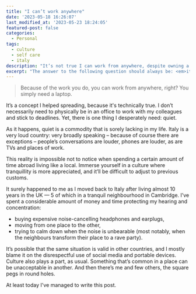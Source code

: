 ```yaml
---
title: "I can’t work anywhere"
date: '2023-05-18 16:26:07'
last_modified_at: '2023-05-23 18:24:05'
featured-post: false
categories:
  - Personal
tags:
  - culture
  - self care
  - italy
description: "It’s not true I can work from anywhere, despite owning a laptop. It heavily depends on the condition of my surroundings."
excerpt: "The answer to the following question should always be: <em>it depends</em>. As in UX design."
---
```

> Because of the work you do, you can work from anywhere, right? You simply need a laptop.

It’s a concept I helped spreading, because it's technically true. I don’t necessarily need to physically be in an office to work with my colleagues and stick to deadlines. Yet, there is one thing I desperately need: quiet. 

As it happens, quiet is a commodity that is sorely lacking in my life. Italy is a very loud country: very broadly speaking – because of course there are exceptions – people’s conversations are louder, phones are louder, as are TVs and places of work.

This reality is impossible not to notice when spending a certain amount of time abroad living like a local. Immerse yourself in a culture where tranquillity is more appreciated, and it’ll be difficult to adjust to previous customs.

It surely happened to me as I moved back to Italy after living almost 10 years in the UK — 5 of which in a tranquil neighbourhood in Cambridge. I’ve spent a considerable amount of money and time protecting my hearing and concentration: 

- buying expensive noise-cancelling headphones and earplugs,
- moving from one place to the other,
- trying to calm down when the noise is unbearable (most notably, when the neighbours transform their place to a rave party).

It’s possible that the same situation is valid in other countries, and I mostly blame it on the disrespectful use of social media and portable devices. Culture also plays a part, as usual. Something that’s common in a place can be unacceptable in another. And then there’s me and few others, the square pegs in round holes.

At least today I've managed to write this post.